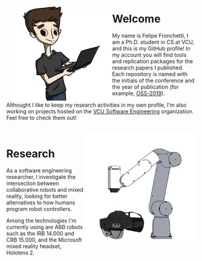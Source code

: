 ### 

<img align="left" width="280" height="250" src="https://github.com/fronchetti/fronchetti/blob/main/felipe_comp.png?raw=true">

# Welcome

My name is Felipe Fronchetti, I am a Ph.D. student in CS at VCU, and this is my GitHub profile!
In my account you will find tools and replication packages for the research papers I published. 
Each repository is named with the initials of the conference and the year of publication (for example, <a href="https://github.com/fronchetti/OSS-2019">OSS-2019</a>). 

Althought I like to keep my research activities in my own profile, I'm also working on projects hosted on the <a href="https://github.com/vcuse">VCU Software Engineering</a> organization. Feel free to check them out!

<br>

<img align="right" width="300" height="300" src="https://github.com/fronchetti/fronchetti/blob/main/gofa_comb.png?raw=true">

# Research
As a software engineering researcher, I investigate the intersection between collaborative robots and mixed reality, looking for better alternatives to how humans program robot controllers.

Among the technologies I'm currently using are ABB robots such as the IRB 14.000 and CRB 15.000, and the Microsoft mixed reality headset, Hololens 2.

<!--
**fronchetti/fronchetti** is a ✨ _special_ ✨ repository because its `README.md` (this file) appears on your GitHub profile.

Here are some ideas to get you started:

- 🔭 I’m currently working on ...
- 🌱 I’m currently learning ...
- 👯 I’m looking to collaborate on ...
- 🤔 I’m looking for help with ...
- 💬 Ask me about ...
- 📫 How to reach me: ...
- 😄 Pronouns: ...
- ⚡ Fun fact: ...
-->
